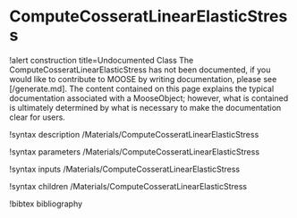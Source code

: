 <!-- MOOSE Documentation Stub: Remove this when content is added. -->

# ComputeCosseratLinearElasticStress

!alert construction title=Undocumented Class
The ComputeCosseratLinearElasticStress has not been documented, if you would like to contribute to MOOSE by
writing documentation, please see [/generate.md]. The content contained on this page explains
the typical documentation associated with a MooseObject; however, what is contained is ultimately
determined by what is necessary to make the documentation clear for users.

!syntax description /Materials/ComputeCosseratLinearElasticStress

!syntax parameters /Materials/ComputeCosseratLinearElasticStress

!syntax inputs /Materials/ComputeCosseratLinearElasticStress

!syntax children /Materials/ComputeCosseratLinearElasticStress

!bibtex bibliography
